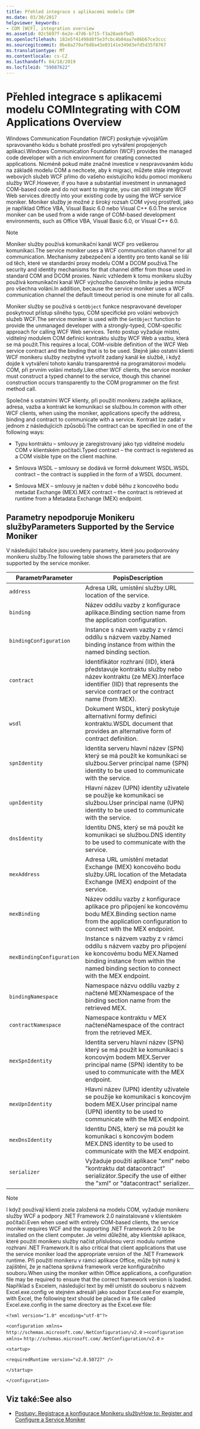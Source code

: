 ```yaml
---
title: Přehled integrace s aplikacemi modelu COM
ms.date: 03/30/2017
helpviewer_keywords:
- COM [WCF], integration overview
ms.assetid: 02c5697f-6e2e-47d6-b715-f3a28aebfbd5
ms.openlocfilehash: 182e5f41498d8f5e3fcbc4b84aa7e86b67ce3ccc
ms.sourcegitcommit: 0be8a279af6d8a43e03141e349d3efd5d35f8767
ms.translationtype: MT
ms.contentlocale: cs-CZ
ms.lasthandoff: 04/18/2019
ms.locfileid: "59087622"
---
```

# <a name="integrating-with-com-applications-overview"></a><span data-ttu-id="499a5-102">Přehled integrace s aplikacemi modelu COM</span><span class="sxs-lookup"><span data-stu-id="499a5-102">Integrating with COM Applications Overview</span></span>
<span data-ttu-id="499a5-103">Windows Communication Foundation (WCF) poskytuje vývojářům spravovaného kódu s bohaté prostředí pro vytváření propojených aplikací.</span><span class="sxs-lookup"><span data-stu-id="499a5-103">Windows Communication Foundation (WCF) provides the managed code developer with a rich environment for creating connected applications.</span></span> <span data-ttu-id="499a5-104">Nicméně pokud máte značné investice v nespravovaném kódu na základě modelu COM a nechcete, aby k migraci, můžete stále integrovat webových služeb WCF přímo do vašeho existujícího kódu pomocí monikeru služby WCF.</span><span class="sxs-lookup"><span data-stu-id="499a5-104">However, if you have a substantial investment in unmanaged COM-based code and do not want to migrate, you can still integrate WCF Web services directly into your existing code by using the WCF service moniker.</span></span> <span data-ttu-id="499a5-105">Moniker služby je možné z široký rozsah COM vývoj prostředí, jako je například Office VBA, Visual Basic 6.0 nebo Visual C++ 6.0.</span><span class="sxs-lookup"><span data-stu-id="499a5-105">The service moniker can be used from a wide range of COM-based development environments, such as Office VBA, Visual Basic 6.0, or Visual C++ 6.0.</span></span>  
  
> [!NOTE]
>  <span data-ttu-id="499a5-106">Moniker služby používá komunikační kanál WCF pro veškerou komunikaci.</span><span class="sxs-lookup"><span data-stu-id="499a5-106">The service moniker uses a WCF communication channel for all communication.</span></span> <span data-ttu-id="499a5-107">Mechanismy zabezpečení a identity pro tento kanál se liší od těch, které ve standardní proxy modelu COM a DCOM používá.</span><span class="sxs-lookup"><span data-stu-id="499a5-107">The security and identity mechanisms for that channel differ from those used in standard COM and DCOM proxies.</span></span> <span data-ttu-id="499a5-108">Navíc vzhledem k tomu monikeru služby používá komunikační kanál WCF výchozího časového limitu je jedna minuta pro všechna volání.</span><span class="sxs-lookup"><span data-stu-id="499a5-108">In addition, because the service moniker uses a WCF communication channel the default timeout period is one minute for all calls.</span></span>  
  
 <span data-ttu-id="499a5-109">Moniker služby se používá s `GetObject` funkce nespravované developer poskytnout přístup silného typu, COM specifické pro volání webových služeb WCF.</span><span class="sxs-lookup"><span data-stu-id="499a5-109">The service moniker is used with the `GetObject` function to provide the unmanaged developer with a strongly-typed, COM-specific approach for calling WCF Web services.</span></span> <span data-ttu-id="499a5-110">Tento postup vyžaduje místní, viditelný modulem COM definici kontraktu služby WCF Web a vazbu, která se má použít.</span><span class="sxs-lookup"><span data-stu-id="499a5-110">This requires a local, COM-visible definition of the WCF Web service contract and the binding that is to be used.</span></span> <span data-ttu-id="499a5-111">Stejně jako ostatní klienti WCF monikeru služby nezbytné vytvořit zadaný kanál ke službě, i když dojde k vytváření tohoto kanálu transparentně na programátorovi modelu COM, při prvním volání metody.</span><span class="sxs-lookup"><span data-stu-id="499a5-111">Like other WCF clients, the service moniker must construct a typed channel to the service, though this channel construction occurs transparently to the COM programmer on the first method call.</span></span>  
  
 <span data-ttu-id="499a5-112">Společné s ostatními WCF klienty, při použití monikeru zadejte aplikace, adresa, vazba a kontrakt ke komunikaci se službou.</span><span class="sxs-lookup"><span data-stu-id="499a5-112">In common with other WCF clients, when using the moniker, applications specify the address, binding and contract to communicate with a service.</span></span> <span data-ttu-id="499a5-113">Kontrakt lze zadat v jednom z následujících způsobů:</span><span class="sxs-lookup"><span data-stu-id="499a5-113">The contract can be specified in one of the following ways:</span></span>  
  
-   <span data-ttu-id="499a5-114">Typu kontraktu – smlouvy je zaregistrovaný jako typ viditelné modelu COM v klientském počítači.</span><span class="sxs-lookup"><span data-stu-id="499a5-114">Typed contract – the contract is registered as a COM visible type on the client machine.</span></span>  
  
-   <span data-ttu-id="499a5-115">Smlouva WSDL – smlouvy se dodává ve formě dokument WSDL.</span><span class="sxs-lookup"><span data-stu-id="499a5-115">WSDL contract – the contract is supplied in the form of a WSDL document.</span></span>  
  
-   <span data-ttu-id="499a5-116">Smlouva MEX – smlouvy je načten v době běhu z koncového bodu metadat Exchange (MEX).</span><span class="sxs-lookup"><span data-stu-id="499a5-116">MEX contract – the contract is retrieved at runtime from a Metadata Exchange (MEX) endpoint.</span></span>  
  
## <a name="parameters-supported-by-the-service-moniker"></a><span data-ttu-id="499a5-117">Parametry nepodporuje Monikeru služby</span><span class="sxs-lookup"><span data-stu-id="499a5-117">Parameters Supported by the Service Moniker</span></span>  
 <span data-ttu-id="499a5-118">V následující tabulce jsou uvedeny parametry, které jsou podporovány monikeru služby.</span><span class="sxs-lookup"><span data-stu-id="499a5-118">The following table shows the parameters that are supported by the service moniker.</span></span>  
  
|<span data-ttu-id="499a5-119">Parametr</span><span class="sxs-lookup"><span data-stu-id="499a5-119">Parameter</span></span>|<span data-ttu-id="499a5-120">Popis</span><span class="sxs-lookup"><span data-stu-id="499a5-120">Description</span></span>|  
|---------------|-----------------|  
|`address`|<span data-ttu-id="499a5-121">Adresa URL umístění služby.</span><span class="sxs-lookup"><span data-stu-id="499a5-121">URL location of the service.</span></span>|  
|`binding`|<span data-ttu-id="499a5-122">Název oddílu vazby z konfigurace aplikace.</span><span class="sxs-lookup"><span data-stu-id="499a5-122">Binding section name from the application configuration.</span></span>|  
|`bindingConfiguration`|<span data-ttu-id="499a5-123">Instance s názvem vazby z v rámci oddílu s názvem vazby.</span><span class="sxs-lookup"><span data-stu-id="499a5-123">Named binding instance from within the named binding section.</span></span>|  
|`contract`|<span data-ttu-id="499a5-124">Identifikátor rozhraní (IID), která představuje kontraktu služby nebo název kontraktu (ze MEX).</span><span class="sxs-lookup"><span data-stu-id="499a5-124">Interface identifier (IID) that represents the service contract or the contract name (from MEX).</span></span>|  
|`wsdl`|<span data-ttu-id="499a5-125">Dokument WSDL, který poskytuje alternativní formy definici kontraktu.</span><span class="sxs-lookup"><span data-stu-id="499a5-125">WSDL document that provides an alternative form of contract definition.</span></span>|  
|`spnIdentity`|<span data-ttu-id="499a5-126">Identita serveru hlavní název (SPN) který se má použít ke komunikaci se službou.</span><span class="sxs-lookup"><span data-stu-id="499a5-126">Server principal name (SPN) identity to be used to communicate with the service.</span></span>|  
|`upnIdentity`|<span data-ttu-id="499a5-127">Hlavní název (UPN) identity uživatele se použije ke komunikaci se službou.</span><span class="sxs-lookup"><span data-stu-id="499a5-127">User principal name (UPN) identity to be used to communicate with the service.</span></span>|  
|`dnsIdentity`|<span data-ttu-id="499a5-128">Identitu DNS, který se má použít ke komunikaci se službou.</span><span class="sxs-lookup"><span data-stu-id="499a5-128">DNS identity to be used to communicate with the service.</span></span>|  
|`mexAddress`|<span data-ttu-id="499a5-129">Adresa URL umístění metadat Exchange (MEX) koncového bodu služby.</span><span class="sxs-lookup"><span data-stu-id="499a5-129">URL location of the Metadata Exchange (MEX) endpoint of the service.</span></span>|  
|`mexBinding`|<span data-ttu-id="499a5-130">Název oddílu vazby z konfigurace aplikace pro připojení ke koncovému bodu MEX.</span><span class="sxs-lookup"><span data-stu-id="499a5-130">Binding section name from the application configuration to connect with the MEX endpoint.</span></span>|  
|`mexBindingConfiguration`|<span data-ttu-id="499a5-131">Instance s názvem vazby z v rámci oddílu s názvem vazby pro připojení ke koncovému bodu MEX.</span><span class="sxs-lookup"><span data-stu-id="499a5-131">Named binding instance from within the named binding section to connect with the MEX endpoint.</span></span>|  
|`bindingNamespace`|<span data-ttu-id="499a5-132">Namespace názvu oddílu vazby z načtené MEX</span><span class="sxs-lookup"><span data-stu-id="499a5-132">Namespace of the binding section name from the retrieved MEX.</span></span>|  
|`contractNamespace`|<span data-ttu-id="499a5-133">Namespace kontraktu v MEX načtené</span><span class="sxs-lookup"><span data-stu-id="499a5-133">Namespace of the contract from the retrieved MEX.</span></span>|  
|`mexSpnIdentity`|<span data-ttu-id="499a5-134">Identita serveru hlavní název (SPN) který se má použít ke komunikaci s koncovým bodem MEX.</span><span class="sxs-lookup"><span data-stu-id="499a5-134">Server principal name (SPN) identity to be used to communicate with the MEX endpoint.</span></span>|  
|`mexUpnIdentity`|<span data-ttu-id="499a5-135">Hlavní název (UPN) identity uživatele se použije ke komunikaci s koncovým bodem MEX.</span><span class="sxs-lookup"><span data-stu-id="499a5-135">User principal name (UPN) identity to be used to communicate with the MEX endpoint.</span></span>|  
|`mexDnsIdentity`|<span data-ttu-id="499a5-136">Identitu DNS, který se má použít ke komunikaci s koncovým bodem MEX.</span><span class="sxs-lookup"><span data-stu-id="499a5-136">DNS identity to be used to communicate with the MEX endpoint.</span></span>|  
|`serializer`|<span data-ttu-id="499a5-137">Vyžaduje použití aplikace "xml" nebo "kontraktu dat datacontract" serializátor.</span><span class="sxs-lookup"><span data-stu-id="499a5-137">Specify the use of either the "xml" or "datacontract" serializer.</span></span>|  
  
> [!NOTE]
>  <span data-ttu-id="499a5-138">I když používají klienti zcela založená na modelu COM, vyžaduje monikeru služby WCF a podpory .NET Framework 2.0 nainstalované v klientském počítači.</span><span class="sxs-lookup"><span data-stu-id="499a5-138">Even when used with entirely COM-based clients, the service moniker requires WCF and the supporting .NET Framework 2.0 to be installed on the client computer.</span></span> <span data-ttu-id="499a5-139">Je velmi důležité, aby klientské aplikace, které použití monikeru služby načíst příslušnou verzi modulu runtime rozhraní .NET Framework.</span><span class="sxs-lookup"><span data-stu-id="499a5-139">It is also critical that client applications that use the service moniker load the appropriate version of the .NET Framework runtime.</span></span> <span data-ttu-id="499a5-140">Při použití monikeru v rámci aplikace Office, může být nutný k zajištění, že je načtena správná framework verze konfiguračního souboru.</span><span class="sxs-lookup"><span data-stu-id="499a5-140">When using the moniker within Office applications, a configuration file may be required to ensure that the correct framework version is loaded.</span></span> <span data-ttu-id="499a5-141">Například s Excelem, následující text by měl umístit do souboru s názvem Excel.exe.config ve stejném adresáři jako soubor Excel.exe:</span><span class="sxs-lookup"><span data-stu-id="499a5-141">For example, with Excel, the following text should be placed in a file called Excel.exe.config in the same directory as the Excel.exe file:</span></span>  
>   
>  `<?xml version="1.0" encoding="utf-8"?>`  
>   
>  <span data-ttu-id="499a5-142">`<configuration xmlns=` `http://schemas.microsoft.com/.NetConfiguration/v2.0` `>`</span><span class="sxs-lookup"><span data-stu-id="499a5-142">`<configuration xmlns=` `http://schemas.microsoft.com/.NetConfiguration/v2.0` `>`</span></span>  
>   
>  `<startup>`  
>   
>  `<requiredRuntime version="v2.0.50727" />`  
>   
>  `</startup>`  
>   
>  `</configuration>`  
  
## <a name="see-also"></a><span data-ttu-id="499a5-143">Viz také:</span><span class="sxs-lookup"><span data-stu-id="499a5-143">See also</span></span>

- [<span data-ttu-id="499a5-144">Postupy: Registrace a konfigurace Monikeru služby</span><span class="sxs-lookup"><span data-stu-id="499a5-144">How to: Register and Configure a Service Moniker</span></span>](../../../../docs/framework/wcf/feature-details/how-to-register-and-configure-a-service-moniker.md)
